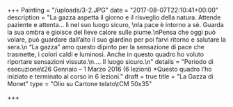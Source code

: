 +++
Painting = "/uploads/3-2.JPG"
date = "2017-08-07T22:10:41+00:00"
description = "La gazza aspetta il giorno e il risveglio della natura. Attende paziente e attenta... lì nel suo luogo sicuro, \nla pace è intorno a sè. Guarda la sua ombra e gioisce del lieve calore sulle piume.\nPensa che oggi può volare, può  guardare dall’alto il suo giardino per poi farvi ritorno e salutare la sera.\n “La gazza” amo questo dipinto per la sensazione di pace che trasmette, i colori caldi e luminosi. Anche in questo quadro ho voluto riportare sensazioni vissute.\n.... Il luogo sicuro.\n"
details = "Periodo di esecuzione\t26 Gennaio – 1 Marzo 2016 (6 lezioni) *Questo quadro l’ho iniziato e terminato al corso in 6 lezioni."
draft = true
title = "La Gazza di Monet"
type = "Olio su Cartone telato\tCM 50x35"

+++
